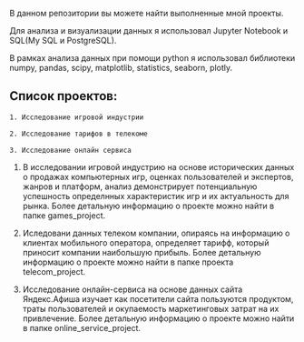 В данном репозитории вы можете найти выполненные мной проекты.

Для анализа и визуализации данных я использовал Jupyter Notebook и SQL(My SQL и PostgreSQL).

В рамках анализа данных при помощи python я использовал библиотеки numpy, pandas, scipy, matplotlib, statistics, seaborn, plotly. 

## Список проектов:

```bash
1. Исследование игровой индустрии 

2. Исследование тарифов в телекоме

3. Исследование онлайн сервиса   
```

1. В исследовании игровой индустрию на основе исторических данных о продажах компьютерных игр, оценках пользователей и экспертов, жанров и платформ, анализ демонстрирует потенциальную успешность определнных характеристик игр и их актуальность для рынка. Более детальную информацию о проекте можно найти в папке games_project.

2. Иследовани данных телеком компании, опираясь на информацию о клиентах мобильного оператора, определяет тарифф, который приносит компании наибольшую прибыль. Более детальную информацию о проекте можно найти в папке проекта telecom_project.

3. Исследование онлайн-сервиса на основе данных сайта Яндекс.Афиша изучает как посетители сайта пользуются продуктом, траты пользователей и окупаемость маркетинговых затрат на их привлечение. Более детальную информацию о проекте можно найти в папке online_service_project.


